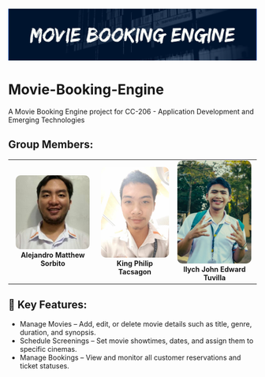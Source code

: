 <p align="center"><img src="assets/images/Banner.png" width="900" alt="Movie Booking Engine banner"></p>

# Movie-Booking-Engine

A Movie Booking Engine project for CC-206 - Application Development and Emerging Technologies

<h2>Group Members:</h2>
<table align="center">
  <tr>
    <td align="center">
      <img src="assets/images/Sorbito.jpg" alt="Alejandro Matthew Sorbito" width="150" style="border-radius:10px;"><br>
      <strong>Alejandro Matthew Sorbito</strong>
    </td>
    <td align="center">
      <img src="assets/images/tacsagon.jpg" alt="King Philip Tacsagon" width="150" style="border-radius:10px;"><br>
      <strong>King Philip Tacsagon</strong>
    </td>
    <td align="center">
      <img src="assets/images/tuvilla.jpg" alt="Ilych John Edward Tuvilla" width="150" style="border-radius:10px;"><br>
      <strong>Ilych John Edward Tuvilla</strong>
    </td>
  </tr>
</table>

<h2>🔑 Key Features:</h2>
<ul>
<li>Manage Movies – Add, edit, or delete movie details such as title, genre, duration, and synopsis.</li>
<li>Schedule Screenings – Set movie showtimes, dates, and assign them to specific cinemas.</li>
<li>Manage Bookings – View and monitor all customer reservations and ticket statuses.</li>
</ul>